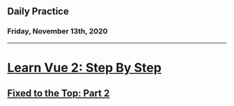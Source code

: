 ## Daily Practice
### Friday, November 13th, 2020
---


# [Learn Vue 2: Step By Step](https://laracasts.com/series/learn-vue-2-step-by-step)


## [Fixed to the Top: Part 2](https://laracasts.com/series/learn-vue-2-step-by-step/episodes/43)
